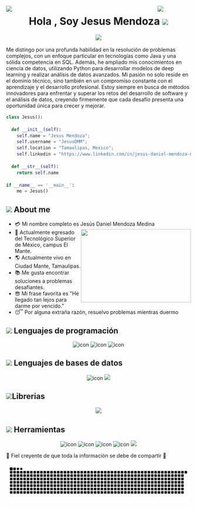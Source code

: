 <img align="left" src="https://user-images.githubusercontent.com/65187002/144930161-2f783401-8d27-4fdf-a2f7-cc0ba32f1f1f.gif" width="18%" style="display:inline;"><img align="right" src="https://user-images.githubusercontent.com/65187002/144930161-2f783401-8d27-4fdf-a2f7-cc0ba32f1f1f.gif" width="18%" style="display:inline;">

<h1 align="center">Hola , Soy Jesus Mendoza <img src="https://media.giphy.com/media/hvRJCLFzcasrR4ia7z/giphy.gif" width="35"></h1>

<p align="center">
  <a href="https://github.com/DenverCoder1/readme-typing-svg">
    <img src="https://readme-typing-svg.herokuapp.com?font=Time+New+Roman&color=%23C8BE25&size=25&center=true&vCenter=true&width=600&height=100&lines=Ingeniero+en+Sistemas+Computacionales;Científico+de+datos;Analista+de+datos;Desarrollador+Backend">
  </a>
</p>


Me distingo por una profunda habilidad en la resolución de problemas complejos, con un enfoque particular en tecnologías como Java y una sólida competencia en SQL. Además, he ampliado mis conocimientos en ciencia de datos, utilizando Python para desarrollar modelos de deep learning y realizar análisis de datos avanzados. Mi pasión no solo reside en el dominio técnico, sino también en un compromiso constante con el aprendizaje y el desarrollo profesional. Estoy siempre en busca de métodos innovadores para enfrentar y superar los retos del desarrollo de software y el análisis de datos, creyendo firmemente que cada desafío presenta una oportunidad única para crecer y mejorar.
<br>

```python
class Jesus():
    
  def __init__(self):
    self.name = "Jesus Mendoza";
    self.username = "JesusDMM";
    self.location = "Tamaulipas, Mexico";
    self.linkedin = "https://www.linkedin.com/in/jesus-daniel-mendoza-medina-545727254/";
  
  def __str__(self):
    return self.name

if __name__ == '__main__':
    me = Jesus()
```

 ## <picture><img src = "https://github.com/7oSkaaa/7oSkaaa/blob/main/Images/about_me.gif?raw=true" width = 50px></picture> About me

- :credit_card: Mi nombre completo es Jesús Daniel Mendoza Medina <img src="https://media.tenor.com/UrDRnKDD9F0AAAAM/gjirlfriend.gif" width="300" height="200" align="right"/>
- :school: Actualmente egresado del Tecnológico Superior de México, campus El Mante.
- :earth_americas: Actualmente vivo en Ciudad Mante, Tamaulipas.
- :books: Me gusta encontrar soluciones a problemas desafiantes.
- :sunglasses: Mi frase favorita es "He llegado tan lejos para darme por vencido."
- :sleeping: Por alguna extraña razón, resuelvo problemas mientras duermo

## <img src="https://media2.giphy.com/media/QssGEmpkyEOhBCb7e1/giphy.gif?cid=ecf05e47a0n3gi1bfqntqmob8g9aid1oyj2wr3ds3mg700bl&rid=giphy.gif" width="50px"> Lenguajes de programación

<div align="center">
  <img src="https://techstack-generator.vercel.app/java-icon.svg" alt="icon" width="50" height="50" />
  <img src="https://techstack-generator.vercel.app/python-icon.svg" alt="icon" width="50" height="50" />
  <img src="https://techstack-generator.vercel.app/js-icon.svg" alt="icon"width="50" height="50" />
</div>

## <img src="https://universidadvirtualcnci.mx/wp-content/uploads/2022/12/how-it-works-opt4451.gif" width="50px"> Lenguajes de bases de datos
<div align='center'>
	<img src="https://techstack-generator.vercel.app/mysql-icon.svg" alt="icon" width="50" height="50" />
	<img src="https://skillicons.dev/icons?i=postgres" />
</div>

## <img src="https://media2.giphy.com/media/v1.Y2lkPTc5MGI3NjExa284a2V1dGQ5ZWthd2lyc2d0NWU3N2QxdDMyOXJ0enl4NHpsN3p4bSZlcD12MV9pbnRlcm5hbF9naWZfYnlfaWQmY3Q9cw/YmunwAcgeZJaH49CrT/giphy.webp" width="50px">Librerias
<div align='center'>
	<img src="https://skillicons.dev/icons?i=tensorflow,sklearn,flask" />
</div>

## <img src="https://static.wixstatic.com/media/dd7a20_4a5674d23ecd438f8c7c2ebcff428d48~mv2.gif" width="50px"> Herramientas

<div align="center">
  <img src="https://techstack-generator.vercel.app/docker-icon.svg" alt="icon" width="50" height="50" />
  <img src="https://techstack-generator.vercel.app/kubernetes-icon.svg" alt="icon" width="50" height="50" />
  <img src="https://techstack-generator.vercel.app/github-icon.svg" alt="icon" width="50" height="50" />
  <img src="https://techstack-generator.vercel.app/restapi-icon.svg" alt="icon" width="50" height="50" />
  <img src="https://skillicons.dev/icons?i=git,postman,linux,vscode" />	
</div>
	
🐍 Fiel creyente de que toda la información se debe de compartir 🐍
	
<p align = "center">
	<img src = "https://github.com/7oSkaaa/7oSkaaa/blob/output/github-contribution-grid-snake.svg?" alt = "Snake Game"/>
</p>
